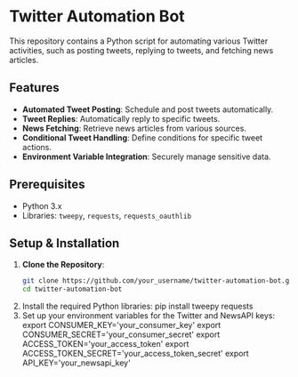 # Twitter Automation Bot

This repository contains a Python script for automating various Twitter activities, such as posting tweets, replying to tweets, and fetching news articles.

## Features

- **Automated Tweet Posting**: Schedule and post tweets automatically.
- **Tweet Replies**: Automatically reply to specific tweets.
- **News Fetching**: Retrieve news articles from various sources.
- **Conditional Tweet Handling**: Define conditions for specific tweet actions.
- **Environment Variable Integration**: Securely manage sensitive data.

## Prerequisites

- Python 3.x
- Libraries: `tweepy`, `requests`, `requests_oauthlib`

## Setup & Installation

1. **Clone the Repository**:
   ```bash
   git clone https://github.com/your_username/twitter-automation-bot.git
   cd twitter-automation-bot
2. Install the required Python libraries:
   pip install tweepy requests
3. Set up your environment variables for the Twitter and NewsAPI keys:
    export CONSUMER_KEY='your_consumer_key'
    export CONSUMER_SECRET='your_consumer_secret'
    export ACCESS_TOKEN='your_access_token'
    export ACCESS_TOKEN_SECRET='your_access_token_secret'
    export API_KEY='your_newsapi_key'
